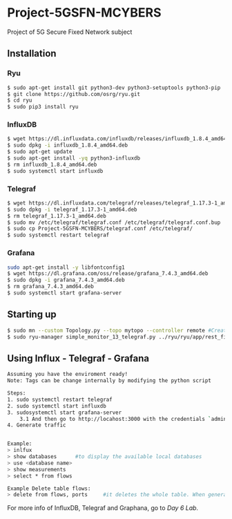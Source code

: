 # Project-5GSFN-MCYBERS
Project of 5G Secure Fixed Network subject

## Installation
### Ryu
```sh
$ sudo apt-get install git python3-dev python3-setuptools python3-pip
$ git clone https://github.com/osrg/ryu.git
$ cd ryu
$ sudo pip3 install ryu
```

### InfluxDB
```sh
$ wget https://dl.influxdata.com/influxdb/releases/influxdb_1.8.4_amd64.deb
$ sudo dpkg -i influxdb_1.8.4_amd64.deb
$ sudo apt-get update
$ sudo apt-get install -yq python3-influxdb
$ rm influxdb_1.8.4_amd64.deb
$ sudo systemctl start influxdb
```

### Telegraf
```sh
$ wget https://dl.influxdata.com/telegraf/releases/telegraf_1.17.3-1_amd64.deb
$ sudo dpkg -i telegraf_1.17.3-1_amd64.deb
$ rm telegraf_1.17.3-1_amd64.deb
$ sudo mv /etc/telegraf/telegraf.conf /etc/telegraf/telegraf.conf.bup
$ sudo cp Project-5GSFN-MCYBERS/telegraf.conf /etc/telegraf/
$ sudo systemctl restart telegraf
```

### Grafana
```sh
sudo apt-get install -y libfontconfig1
$ wget https://dl.grafana.com/oss/release/grafana_7.4.3_amd64.deb
$ sudo dpkg -i grafana_7.4.3_amd64.deb
$ rm grafana_7.4.3_amd64.deb
$ sudo systemctl start grafana-server
```

## Starting up
```sh
$ sudo mn --custom Topology.py --topo mytopo --controller remote #Creates the network
$ sudo ryu-manager simple_monitor_13_telegraf.py ../ryu/ryu/app/rest_firewall.py # Sets up the controller with telegraf and the Firewall
```

## Using Influx - Telegraf - Grafana
```sh
Assuming you have the enviroment ready!
Note: Tags can be change internally by modifying the python script

Steps:
1. sudo systemctl restart telegraf
2. sudo systemctl start influxdb
3. sudosystemctl start grafana-server
    3.1 And then go to http://locahost:3000 with the credentials `admin:admin`
4. Generate traffic


Example: 
> inlfux
> show databases      #to display the available local databases
> use <database name>
> show measurements
> select * from flows

Example Delete table flows: 
> delete from flows, ports     #it deletes the whole table. When generating new flows the table reappears!
```
For more info of InfluxDB, Telegraf and Graphana, go to *Day 6 Lab*.
